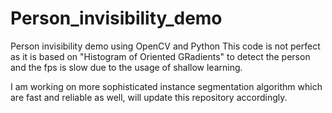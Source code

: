 # Person_invisibility_demo
Person invisibility demo using OpenCV and Python
This code is not perfect as it is based on "Histogram of Oriented GRadients" to detect the person and the fps is slow due to the usage of shallow learning. 

I am working on more sophisticated instance segmentation algorithm which are fast and reliable as well, will update this repository accordingly. 
